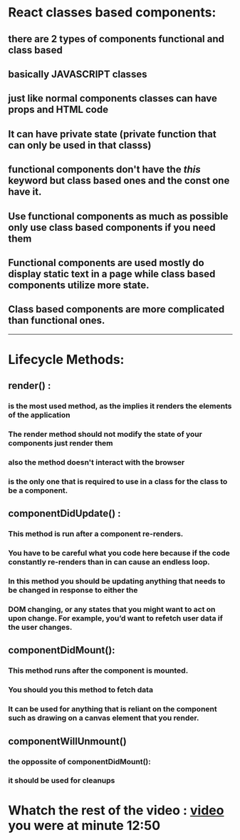 # React classes based components:

## there are 2 types of components functional and class based
## basically JAVASCRIPT classes

## just like normal components classes can have props and HTML code

## It can have private state (private function that can only be used in that classs)
## functional components don't have the *this* keyword but class based ones and the const one have it.

## Use functional components as much as possible only use class based components if you need them

## Functional components are used mostly do display static text in a page while class based components utilize more state.

## Class based components are more complicated than functional ones.

----

# Lifecycle Methods: 
## render() : 

### is the most used method, as the implies it renders the elements of the application

### The render method should not modify the state of your components just render them
### also the method doesn't interact with the browser
### is the only one that is required to use in a class for the class to be a component.

## componentDidUpdate() : 

### This method is run after a component re-renders. 
### You have to be careful what you code here because if the code constantly re-renders than in can cause an endless loop.

### In this method you should be updating anything that needs to be changed in response to either the
### DOM changing, or any states that you might want to act on upon change. For example, you’d want to refetch user data if the user changes.

## componentDidMount():

### This method runs after the component is mounted. 
### You should you this method to fetch data
### It can be used for anything that is reliant on the component such as drawing on a canvas element that you render.

## componentWillUnmount()

### the oppossite of componentDidMount():
### it should be used for cleanups

# Whatch the rest of the video : [video](https://www.youtube.com/watch?v=m_mtV4YaI8c) you were at minute 12:50
